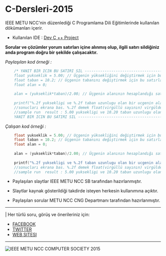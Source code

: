 # C-Dersleri-2015
IEEE METU NCC'nin düzenlediği C Programlama Dili Eğitimlerinde kullanılan dökümanları içerir.



- Kullanılan IDE : [Dev C ++ Project]( http://sourceforge.net/projects/orwelldevcpp/)

**Sorular ve çözümler yorum satırları içine alınmış olup, ilgili satırı sildiğiniz anda program doğru bir şekilde çalışacaktır.**

*Paylaşılan kod örneği :* 
```C 
	/* YANIT BIR ICIN BU SATIRI SIL ------------------------------------------------------
	float yukseklik = 5.00; // Üçgenin yüksekliğini değiştirmek için bu satırla oyna.
	float taban = 10.2;	// Üçgenin tabanını değiştirmek için bu satırla oyna.
	float alan = 0;
	
	alan = (yukseklik*taban)/2.00; // Üçgenin alanının hesaplandığı satır.
	
	printf("%.2f yuksekligi ve %.2f taban uzunlugu olan bir ucgenin alani %.2f'dir.",yukselik,taban,alan);
	//sonucları ekrana bas. %.2f demek float(virgüllü sayının) virgülden sonraki ilk iki hanesini yazdır demek!
	//sample run  result : 5.00 yuksekligi ve 10.20 taban uzunlugu olan bir ucgenin alani 25.50'dir.
	YANIT BIR ICIN BU SATIRI SIL ------------------------------------------------------*/    
```

*Çalışan kod örneği :*

```C
	float yukseklik = 5.00; // Üçgenin yüksekliğini değiştirmek için bu satırla oyna.
	float taban = 10.2;	// Üçgenin tabanını değiştirmek için bu satırla oyna.
	float alan = 0;
	
	alan = (yukseklik*taban)/2.00; // Üçgenin alanının hesaplandığı satır.
	
	printf("%.2f yuksekligi ve %.2f taban uzunlugu olan bir ucgenin alani %.2f'dir.",yukselik,taban,alan);
	//sonucları ekrana bas. %.2f demek float(virgüllü sayının) virgülden sonraki ilk iki hanesini yazdır demek!
	//sample run  result : 5.00 yuksekligi ve 10.20 taban uzunlugu olan bir ucgenin alani 25.50'dir. 
```	
 
 
* Paylaşılan slaytlar IEEE METU NCC SB tarafından hazırlanmıştır.

* Slaytlar kaynak gösterildiği takdirde isteyen herkesin kullanımına açıktır.

* Paylaşılan sorular METU NCC CNG Departmanı tarafından hazırlanmıştır.


-------------------------------------------------------------------------
| Her türlü soru, görüş ve önerileriniz için:
- [FACEBOOK](https://facebook.com/ieeemetuncc)
- [TWITTER](https://twitter.com/ieeemetuncc)
- [WEB SITESI](http://ieee.ncc.metu.edu.tr)       
------------------------------------------------------------------------
![IEEE METU NCC COMPUTER SOCIETY 2015](http://i.imgur.com/GtT6ZC3.png)


